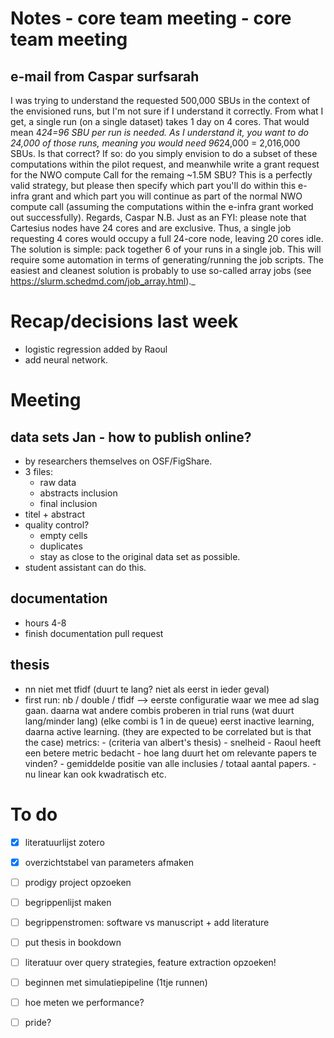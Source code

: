# Notes - core team meeting - core team meeting

## e-mail from Caspar surfsarah
I was trying to understand the requested 500,000 SBUs in the context of the envisioned runs, but I'm not sure if I understand it correctly.
From what I get, a single run (on a single dataset) takes 1 day on 4 cores. That would mean 4*24=96 SBU per run is needed. As I understand it, you want to do 24,000 of those runs, meaning you would need 96*24,000 = 2,016,000 SBUs. Is that correct? If so: do you simply envision to do a subset of these computations within the pilot request, and meanwhile write a grant request for the NWO compute Call for the remaing ~1.5M SBU?
This is a perfectly valid strategy, but please then specify which part you'll do within this e-infra grant and which part you will continue as part of the normal NWO compute call (assuming the computations within the e-infra grant worked out successfully).
Regards,
Caspar
N.B. Just as an FYI: please note that Cartesius nodes have 24 cores and are exclusive. Thus, a single job requesting 4 cores would occupy a full 24-core node, leaving 20 cores idle. The solution is simple: pack together 6 of your runs in a single job. This will require some automation in terms of generating/running the job scripts. The easiest and cleanest solution is probably to use so-called array jobs (see https://slurm.schedmd.com/job_array.html)._


# Recap/decisions last week
-  logistic regression added by Raoul 
- add neural network. 

# Meeting

## data sets Jan - how to publish online?
  - by researchers themselves on OSF/FigShare. 
  - 3 files: 
    - raw data
    - abstracts inclusion
    - final inclusion
  - titel + abstract 
  - quality control?
    - empty cells
    - duplicates 
    - stay as close to the original data set as possible. 
  - student assistant can do this. 
  
## documentation
 - hours 4-8 
 - finish documentation pull request 
 
## thesis 
- nn niet met tfidf (duurt te lang? niet als eerst in ieder geval)
- first run: nb / double / tfidf
--> eerste configuratie waar we mee ad slag gaan. daarna wat andere combis proberen in trial runs (wat duurt lang/minder lang)
(elke combi is 1 in de queue)
eerst inactive learning, daarna active learning. (they are expected to be correlated but is that the case)
      metrics:
        - (criteria van albert's thesis)
        - snelheid
        - Raoul heeft een betere metric bedacht 
              - hoe lang duurt het om relevante papers te vinden?
              - gemiddelde positie van alle inclusies / totaal aantal papers.
              - nu linear kan ook kwadratisch etc.

# To do
- [x] literatuurlijst zotero
- [x] overzichtstabel van parameters afmaken
- [ ] prodigy project opzoeken
- [ ] begrippenlijst maken
- [ ] begrippenstromen: software vs manuscript + add literature 
- [ ] put thesis in bookdown 
- [ ] literatuur over query strategies, feature extraction opzoeken!
- [ ] beginnen met simulatiepipeline (1tje runnen)
- [ ] hoe meten we performance?
- [ ] pride? 




